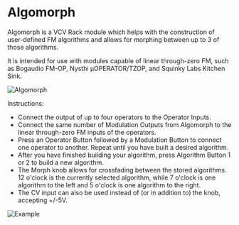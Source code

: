 # Algomorph
Algomorph is a VCV Rack module which helps with the construction of user-defined FM algorithms and allows for morphing between up to 3 of those algorithms.  

It is intended for use with modules capable of linear through-zero FM, such as Bogaudio FM-OP, Nysthi µOPERATOR/TZOP, and Squinky Labs Kitchen Sink.

![Algomorph](<https://github.com/anlexmatos/FM-Delexander/res/Algomorph Components.png>)

Instructions:

* Connect the output of up to four operators to the Operator Inputs.  
* Connect the same number of Modulation Outputs from Algomorph to the linear through-zero FM inputs of the operators.  
* Press an Operator Button followed by a Modulation Button to connect one operator to another. Repeat until you have built a desired algorithm.  
* After you have finished building your algorithm, press Algorithm Button 1 or 2 to build a new algorithm.  
* The Morph knob allows for crossfading between the stored algorithms. 12 o'clock is the currently selected algorithm, while 7 o'clock is one algorithm to the left and 5 o'clock is one algorithm to the right.  
* The CV input can also be used instead of (or in addition to) the knob, accepting +/-5V.

![Example](https://github.com/anlexmatos/FM-Delexander/res/AlgomorphOperators.png)

